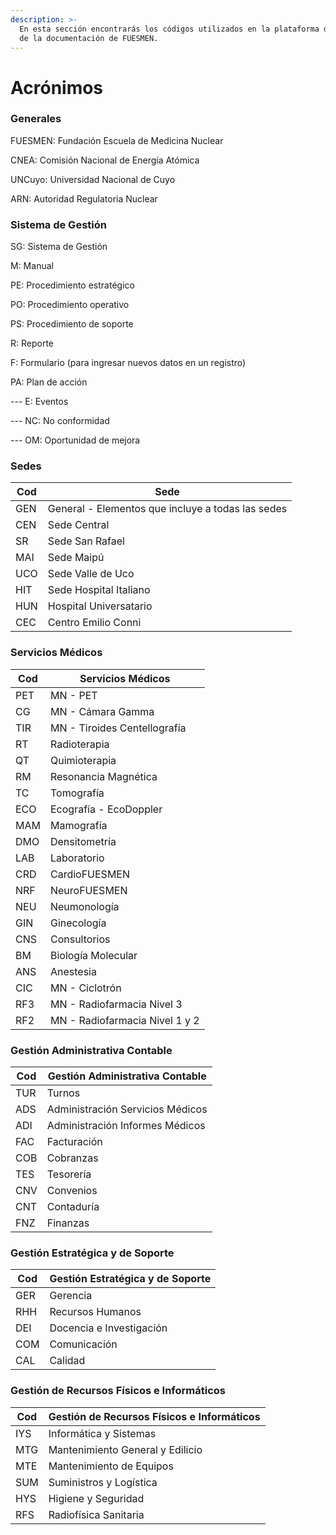 ```yaml
---
description: >-
  En esta sección encontrarás los códigos utilizados en la plataforma de gestión
  de la documentación de FUESMEN.
---
```


# Acrónimos

### Generales

FUESMEN: Fundación Escuela de Medicina Nuclear

CNEA: Comisión Nacional de Energía Atómica

UNCuyo: Universidad Nacional de Cuyo

ARN: Autoridad Regulatoria Nuclear

### Sistema de Gestión

SG: Sistema de Gestión

M: Manual

PE: Procedimiento estratégico

PO: Procedimiento operativo

PS: Procedimiento de soporte

R: Reporte

F: Formulario (para ingresar nuevos datos en un registro)

PA: Plan de acción

\--- E: Eventos

\--- NC: No conformidad

\--- OM: Oportunidad de mejora

### Sedes

| Cod | Sede                                              |
| --- | ------------------------------------------------- |
| GEN | General - Elementos que incluye a todas las sedes |
| CEN | Sede Central                                      |
| SR  | Sede San Rafael                                   |
| MAI | Sede Maipú                                        |
| UCO | Sede Valle de Uco                                 |
| HIT | Sede Hospital Italiano                            |
| HUN | Hospital Universatario                            |
| CEC | Centro Emilio Conni                               |

### Servicios Médicos

| Cod | Servicios Médicos              |
| --- | ------------------------------ |
| PET | MN - PET                       |
| CG  | MN - Cámara Gamma              |
| TIR | MN - Tiroides Centellografía   |
| RT  | Radioterapia                   |
| QT  | Quimioterapia                  |
| RM  | Resonancia Magnética           |
| TC  | Tomografía                     |
| ECO | Ecografía - EcoDoppler         |
| MAM | Mamografía                     |
| DMO | Densitometría                  |
| LAB | Laboratorio                    |
| CRD | CardioFUESMEN                  |
| NRF | NeuroFUESMEN                   |
| NEU | Neumonología                   |
| GIN | Ginecología                    |
| CNS | Consultorios                   |
| BM  | Biología Molecular             |
| ANS | Anestesia                      |
| CIC | MN - Ciclotrón                 |
| RF3 | MN - Radiofarmacia Nivel 3     |
| RF2 | MN - Radiofarmacia Nivel 1 y 2 |

### Gestión Administrativa Contable

| Cod | Gestión Administrativa Contable  |
| --- | -------------------------------- |
| TUR | Turnos                           |
| ADS | Administración Servicios Médicos |
| ADI | Administración Informes Médicos  |
| FAC | Facturación                      |
| COB | Cobranzas                        |
| TES | Tesorería                        |
| CNV | Convenios                        |
| CNT | Contaduría                       |
| FNZ | Finanzas                         |

### Gestión Estratégica y de Soporte

| Cod | Gestión Estratégica y de Soporte |
| --- | -------------------------------- |
| GER | Gerencia                         |
| RHH | Recursos Humanos                 |
| DEI | Docencia e Investigación         |
| COM | Comunicación                     |
| CAL | Calidad                          |

### Gestión de Recursos Físicos e Informáticos

| Cod | Gestión de Recursos Físicos e Informáticos |
| --- | ------------------------------------------ |
| IYS | Informática y Sistemas                     |
| MTG | Mantenimiento General y Edilicio           |
| MTE | Mantenimiento de Equipos                   |
| SUM | Suministros y Logística                    |
| HYS | Higiene y Seguridad                        |
| RFS | Radiofísica Sanitaria                      |
